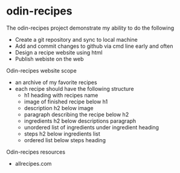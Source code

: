 # odin-recipes

The odin-recipes project demonstrate my ability to do the following

- Create a git repository and sync to local machine
- Add and commit changes to github via cmd line early and often
- Design a recipe website using html
- Publish webiste on the web


Odin-recipes website scope
- an archive of my favorite recipes
- each recipe should have the following structure
   - h1 heading with recipes name
   - image of finished recipe below h1
   - description h2 below image
   - paragraph describing the recipe below h2
   - ingredients h2 below descriptions paragraph
   - unordered list of ingredients under ingredient heading
   - steps h2 below ingredients list
   - ordered list below steps heading


Odin-recipes resources
- allrecipes.com